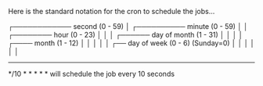 Here is the standard notation for the cron to schedule the jobs...

┌──────────── second (0 - 59)
│ ┌────────── minute (0 - 59)
│ │ ┌──────── hour (0 - 23)
│ │ │ ┌────── day of month (1 - 31)
│ │ │ │ ┌──── month (1 - 12)
│ │ │ │ │ ┌── day of week (0 - 6) (Sunday=0)
│ │ │ │ │ │
* * * * * *

*/10 * * * * * will schedule the job every 10 seconds

